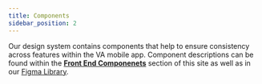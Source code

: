 ```yaml
---
title: Components
sidebar_position: 2
---
```


Our design system contains components that help to ensure consistency across features within the VA mobile app. Component descriptions can be found within the [**Front End Componenets**](/docs/Engineering/FrontEnd/ComponentsSection/) section of this site as well as in our [Figma Library](https://www.figma.com/file/QVLPB3eOunmKrgQOuOt0SU/branch/rRcjru5nNPz1A4p3xvD6ND/VAMobile-DesignLibrary1.0-%F0%9F%93%90?node-id=501%3A40&t=kaAKRCUzSZOxoRi6-1).
